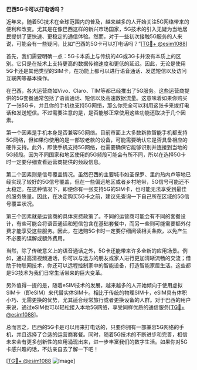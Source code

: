 **巴西5G卡可以打电话吗？**

近年来，随着5G技术在全球范围内的普及，越来越多的人开始关注5G网络带来的便利和改变。尤其是在像巴西这样的新兴市场国家，5G技术的引入无疑为当地居民提供了更快速、更稳定的通信体验。然而，对于一些初次接触5G服务的人来说，可能会有一些疑问，比如“巴西的5G卡可以打电话吗？”[[TG💪+ @esim1088](https://t.me/s/esim1088)]

首先，我们需要明确一点：5G卡本质上与传统的4G或3G卡并没有本质上的区别。它只是在技术上支持更高的数据传输速度和更低的延迟。因此，无论是使用5G卡还是其他类型的SIM卡，在功能上都可以进行语音通话、发送短信以及访问互联网等基本操作。

在巴西，各大运营商如Vivo、Claro、TIM等都已经推出了5G服务。这些运营商提供的5G套餐通常包括了语音通话、短信以及高速数据流量。这意味着如果你购买了一张5G卡，并且你的手机也支持5G网络，那么你完全可以利用这张卡来拨打电话和发送短信。不过需要注意的是，是否能够正常使用这些功能还取决于几个因素。

第一个因素是手机本身是否兼容5G网络。目前市面上大多数新款智能手机都支持5G网络，但如果你使用的是一部较老款的设备，可能需要确认它是否具备相应的硬件支持。此外，即使手机支持5G网络，也需要确保它能够识别并连接到当地的5G频段。因为不同国家和地区使用的5G频段可能会有所不同，所以在选择5G卡时一定要仔细查看运营商提供的频段信息。

第二个因素则是信号覆盖情况。虽然巴西的主要城市如圣保罗、里约热内卢等地已经实现了较好的5G信号覆盖，但在一些偏远地区或者乡村地带，5G信号可能还不太稳定。在这种情况下，即便你有一张支持5G的SIM卡，也可能无法享受到最佳的服务质量。因此，在决定购买5G卡之前，建议先查询一下自己所在区域的5G信号覆盖状况。

第三个因素就是运营商的具体资费政策了。不同的运营商可能会有不同的套餐设计，有些可能会将语音通话和短信包含在基础套餐中，而另一些则可能需要额外付费才能享受这些服务。因此，在选购5G卡时一定要仔细阅读相关条款，以免产生不必要的误解或额外费用。

当然，除了传统意义上的语音通话之外，5G卡还能带来许多全新的应用场景。例如，通过高清视频通话，你可以与远方的朋友或家人进行更加清晰流畅的交流；借助于物联网技术，你还可以远程控制家中的智能设备，打造智能家居生活。这些都是5G技术为我们日常生活带来的巨大变革。

另外值得一提的是，随着eSIM技术的发展，越来越多的人开始倾向于使用虚拟SIM卡（即eSIM）来代替实体SIM卡。相比于传统的物理SIM卡，eSIM具有体积小巧、无需更换的优势，尤其适合经常旅行或者更换设备的人群。对于巴西的用户来说，通过eSIM也可以轻松接入本地5G网络，享受同样优质的通信服务[[TG💪+ @esim1088](https://t.me/s/esim1088)]。

总而言之，巴西的5G卡是可以用来打电话的，只要你拥有一部兼容5G网络的手机，并且选择了合适的运营商套餐。同时，随着5G技术的不断进步和完善，相信未来会有更多创新性的应用涌现出来，进一步丰富我们的数字生活。如果你对5G卡感兴趣的话，不妨亲自去了解一下吧！

[[TG💪+ @esim1088](https://t.me/s/esim1088) ![Image](https://i.postimg.cc/4NQfJmqS/Snipaste-2025-05-13-00-14-12.png)]